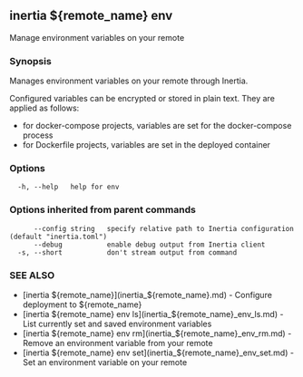 ## inertia ${remote_name} env

Manage environment variables on your remote

### Synopsis

Manages environment variables on your remote through Inertia. 
			
Configured variables can be encrypted or stored in plain text. They are applied
as follows:

- for docker-compose projects, variables are set for the docker-compose process
- for Dockerfile projects, variables are set in the deployed container


### Options

```
  -h, --help   help for env
```

### Options inherited from parent commands

```
      --config string   specify relative path to Inertia configuration (default "inertia.toml")
      --debug           enable debug output from Inertia client
  -s, --short           don't stream output from command
```

### SEE ALSO

* [inertia ${remote_name}](inertia_${remote_name}.md)	 - Configure deployment to ${remote_name}
* [inertia ${remote_name} env ls](inertia_${remote_name}_env_ls.md)	 - List currently set and saved environment variables
* [inertia ${remote_name} env rm](inertia_${remote_name}_env_rm.md)	 - Remove an environment variable from your remote
* [inertia ${remote_name} env set](inertia_${remote_name}_env_set.md)	 - Set an environment variable on your remote

